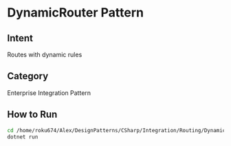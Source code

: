 # DynamicRouter Pattern

## Intent
Routes with dynamic rules

## Category
Enterprise Integration Pattern

## How to Run
```bash
cd /home/roku674/Alex/DesignPatterns/CSharp/Integration/Routing/DynamicRouter
dotnet run
```
